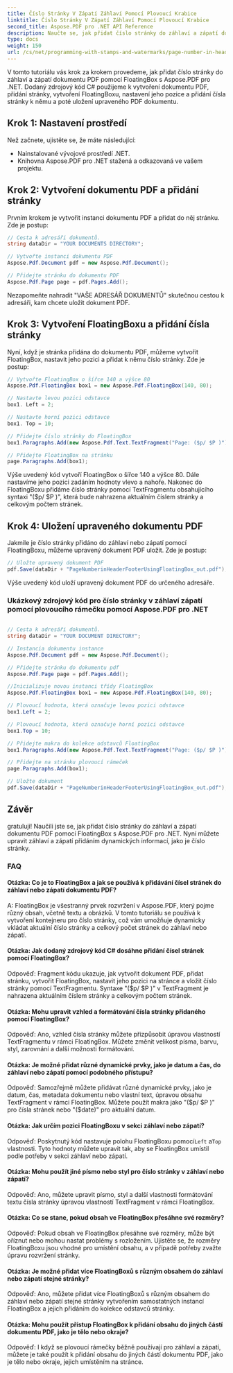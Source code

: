 ```yaml
---
title: Číslo Stránky V Zápatí Záhlaví Pomocí Plovoucí Krabice
linktitle: Číslo Stránky V Zápatí Záhlaví Pomocí Plovoucí Krabice
second_title: Aspose.PDF pro .NET API Reference
description: Naučte se, jak přidat číslo stránky do záhlaví a zápatí dokumentu PDF pomocí Aspose.PDF pro .NET.
type: docs
weight: 150
url: /cs/net/programming-with-stamps-and-watermarks/page-number-in-header-footer-using-floating-box/
---
```

V tomto tutoriálu vás krok za krokem provedeme, jak přidat číslo stránky do záhlaví a zápatí dokumentu PDF pomocí FloatingBox s Aspose.PDF pro .NET. Dodaný zdrojový kód C# použijeme k vytvoření dokumentu PDF, přidání stránky, vytvoření FloatingBoxu, nastavení jeho pozice a přidání čísla stránky k němu a poté uložení upraveného PDF dokumentu.

## Krok 1: Nastavení prostředí

Než začnete, ujistěte se, že máte následující:

- Nainstalované vývojové prostředí .NET.
- Knihovna Aspose.PDF pro .NET stažená a odkazovaná ve vašem projektu.

## Krok 2: Vytvoření dokumentu PDF a přidání stránky

Prvním krokem je vytvořit instanci dokumentu PDF a přidat do něj stránku. Zde je postup:

```csharp
// Cesta k adresáři dokumentů.
string dataDir = "YOUR DOCUMENTS DIRECTORY";

// Vytvořte instanci dokumentu PDF
Aspose.Pdf.Document pdf = new Aspose.Pdf.Document();

// Přidejte stránku do dokumentu PDF
Aspose.Pdf.Page page = pdf.Pages.Add();
```

Nezapomeňte nahradit "VAŠE ADRESÁŘ DOKUMENTŮ" skutečnou cestou k adresáři, kam chcete uložit dokument PDF.

## Krok 3: Vytvoření FloatingBoxu a přidání čísla stránky

Nyní, když je stránka přidána do dokumentu PDF, můžeme vytvořit FloatingBox, nastavit jeho pozici a přidat k němu číslo stránky. Zde je postup:

```csharp
// Vytvořte FloatingBox o šířce 140 a výšce 80
Aspose.Pdf.FloatingBox box1 = new Aspose.Pdf.FloatingBox(140, 80);

// Nastavte levou pozici odstavce
box1. Left = 2;

// Nastavte horní pozici odstavce
box1. Top = 10;

// Přidejte číslo stránky do FloatingBox
box1.Paragraphs.Add(new Aspose.Pdf.Text.TextFragment("Page: ($p/ $P )"));

// Přidejte FloatingBox na stránku
page.Paragraphs.Add(box1);
```

Výše uvedený kód vytvoří FloatingBox o šířce 140 a výšce 80. Dále nastavíme jeho pozici zadáním hodnoty vlevo a nahoře. Nakonec do FloatingBoxu přidáme číslo stránky pomocí TextFragmentu obsahujícího syntaxi "($p/ $P )", která bude nahrazena aktuálním číslem stránky a celkovým počtem stránek.

## Krok 4: Uložení upraveného dokumentu PDF

Jakmile je číslo stránky přidáno do záhlaví nebo zápatí pomocí FloatingBoxu, můžeme upravený dokument PDF uložit. Zde je postup:

```csharp
// Uložte upravený dokument PDF
pdf.Save(dataDir + "PageNumberinHeaderFooterUsingFloatingBox_out.pdf");
```

Výše uvedený kód uloží upravený dokument PDF do určeného adresáře.

### Ukázkový zdrojový kód pro číslo stránky v záhlaví zápatí pomocí plovoucího rámečku pomocí Aspose.PDF pro .NET 
```csharp

// Cesta k adresáři dokumentů.
string dataDir = "YOUR DOCUMENT DIRECTORY";

// Instancia dokumentu instance
Aspose.Pdf.Document pdf = new Aspose.Pdf.Document();

// Přidejte stránku do dokumentu pdf
Aspose.Pdf.Page page = pdf.Pages.Add();

//Inicializuje novou instanci třídy FloatingBox
Aspose.Pdf.FloatingBox box1 = new Aspose.Pdf.FloatingBox(140, 80);

// Plovoucí hodnota, která označuje levou pozici odstavce
box1.Left = 2;

// Plovoucí hodnota, která označuje horní pozici odstavce
box1.Top = 10;

// Přidejte makra do kolekce odstavců FloatingBox
box1.Paragraphs.Add(new Aspose.Pdf.Text.TextFragment("Page: ($p/ $P )"));

// Přidejte na stránku plovoucí rámeček
page.Paragraphs.Add(box1);

// Uložte dokument
pdf.Save(dataDir + "PageNumberinHeaderFooterUsingFloatingBox_out.pdf");

```

## Závěr

gratuluji! Naučili jste se, jak přidat číslo stránky do záhlaví a zápatí dokumentu PDF pomocí FloatingBox s Aspose.PDF pro .NET. Nyní můžete upravit záhlaví a zápatí přidáním dynamických informací, jako je číslo stránky.

### FAQ

#### Otázka: Co je to FloatingBox a jak se používá k přidávání čísel stránek do záhlaví nebo zápatí dokumentu PDF?

A: FloatingBox je všestranný prvek rozvržení v Aspose.PDF, který pojme různý obsah, včetně textu a obrázků. V tomto tutoriálu se používá k vytvoření kontejneru pro číslo stránky, což vám umožňuje dynamicky vkládat aktuální číslo stránky a celkový počet stránek do záhlaví nebo zápatí.

#### Otázka: Jak dodaný zdrojový kód C# dosáhne přidání čísel stránek pomocí FloatingBox?

Odpověď: Fragment kódu ukazuje, jak vytvořit dokument PDF, přidat stránku, vytvořit FloatingBox, nastavit jeho pozici na stránce a vložit číslo stránky pomocí TextFragmentu. Syntaxe "($p/ $P )" v TextFragment je nahrazena aktuálním číslem stránky a celkovým počtem stránek.

#### Otázka: Mohu upravit vzhled a formátování čísla stránky přidaného pomocí FloatingBox?

Odpověď: Ano, vzhled čísla stránky můžete přizpůsobit úpravou vlastností TextFragmentu v rámci FloatingBox. Můžete změnit velikost písma, barvu, styl, zarovnání a další možnosti formátování.

#### Otázka: Je možné přidat různé dynamické prvky, jako je datum a čas, do záhlaví nebo zápatí pomocí podobného přístupu?

Odpověď: Samozřejmě můžete přidávat různé dynamické prvky, jako je datum, čas, metadata dokumentu nebo vlastní text, úpravou obsahu TextFragment v rámci FloatingBox. Můžete použít makra jako "($p/ $P )" pro čísla stránek nebo "($date)" pro aktuální datum.

#### Otázka: Jak určím pozici FloatingBoxu v sekci záhlaví nebo zápatí?
 Odpověď: Poskytnutý kód nastavuje polohu FloatingBoxu pomocí`Left` a`Top` vlastnosti. Tyto hodnoty můžete upravit tak, aby se FloatingBox umístil podle potřeby v sekci záhlaví nebo zápatí.

#### Otázka: Mohu použít jiné písmo nebo styl pro číslo stránky v záhlaví nebo zápatí?

Odpověď: Ano, můžete upravit písmo, styl a další vlastnosti formátování textu čísla stránky úpravou vlastností TextFragment v rámci FloatingBox.

#### Otázka: Co se stane, pokud obsah ve FloatingBox přesáhne své rozměry?

Odpověď: Pokud obsah ve FloatingBox přesáhne své rozměry, může být oříznut nebo mohou nastat problémy s rozložením. Ujistěte se, že rozměry FloatingBoxu jsou vhodné pro umístění obsahu, a v případě potřeby zvažte úpravu rozvržení stránky.

#### Otázka: Je možné přidat více FloatingBoxů s různým obsahem do záhlaví nebo zápatí stejné stránky?

Odpověď: Ano, můžete přidat více FloatingBoxů s různým obsahem do záhlaví nebo zápatí stejné stránky vytvořením samostatných instancí FloatingBox a jejich přidáním do kolekce odstavců stránky.

#### Otázka: Mohu použít přístup FloatingBox k přidání obsahu do jiných částí dokumentu PDF, jako je tělo nebo okraje?

Odpověď: I když se plovoucí rámečky běžně používají pro záhlaví a zápatí, můžete je také použít k přidání obsahu do jiných částí dokumentu PDF, jako je tělo nebo okraje, jejich umístěním na stránce.